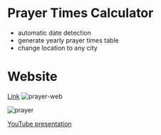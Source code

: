 # Prayer Times Calculator

- automatic date detection
- generate yearly prayer times table
- change location to any city

# Website
[Link](https://amar-husika.github.io/prayer-times-calculator)
![prayer-web](https://i.ibb.co/4M2BSfg/prayer-web.jpg)

![prayer](https://i.ibb.co/7vB1GPn/prayer.jpg)

[YouTube presentation](https://youtu.be/z5cghdjXNh8)

